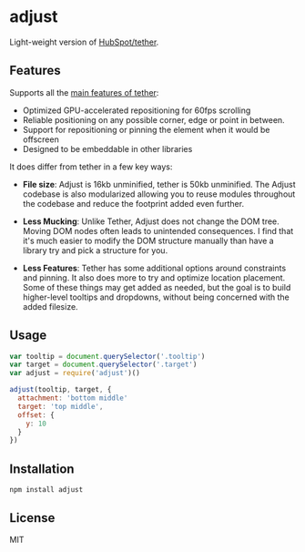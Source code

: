 
# adjust

  Light-weight version of [HubSpot/tether](https://github.com/HubSpot/tether).

## Features

Supports all the [main features of tether](http://github.hubspot.com/tether/overview/why_you_should_use_tether/):

- Optimized GPU-accelerated repositioning for 60fps scrolling
- Reliable positioning on any possible corner, edge or point in between.
- Support for repositioning or pinning the element when it would be offscreen
- Designed to be embeddable in other libraries

It does differ from tether in a few key ways:

- **File size**: Adjust is 16kb unminified, tether is 50kb unminified. The Adjust codebase is also modularized allowing you to reuse modules throughout the codebase and reduce the footprint added even further.

- **Less Mucking**: Unlike Tether, Adjust does not change the DOM tree. Moving DOM nodes often leads to unintended consequences. I find that it's much easier to modify the DOM structure manually than have a library try and pick a structure for you.

- **Less Features**: Tether has some additional options around constraints and pinning.
It also does more to try and optimize location placement. Some of these things may get added as needed, but the goal is to build higher-level tooltips and dropdowns, without being concerned with the added filesize.

## Usage

```js
var tooltip = document.querySelector('.tooltip')
var target = document.querySelector('.target')
var adjust = require('adjust')()

adjust(tooltip, target, {
  attachment: 'bottom middle'
  target: 'top middle',
  offset: {
    y: 10
  }
})
```

## Installation

```
npm install adjust
```

## License

MIT

